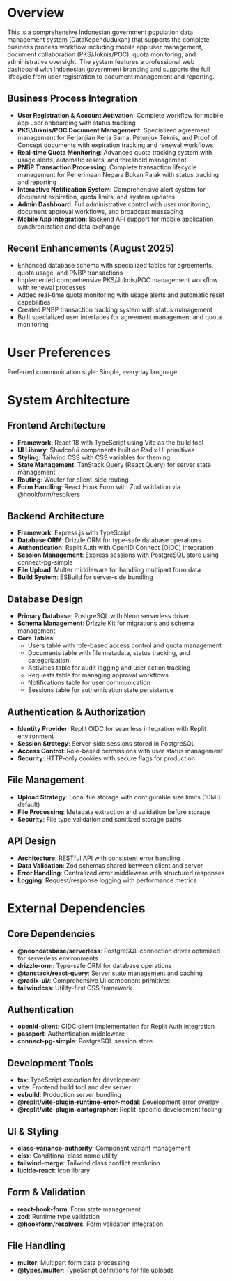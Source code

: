 # Overview

This is a comprehensive Indonesian government population data management system (DataKependudukan) that supports the complete business process workflow including mobile app user management, document collaboration (PKS/Juknis/POC), quota monitoring, and administrative oversight. The system features a professional web dashboard with Indonesian government branding and supports the full lifecycle from user registration to document management and reporting.

## Business Process Integration
- **User Registration & Account Activation**: Complete workflow for mobile app user onboarding with status tracking
- **PKS/Juknis/POC Document Management**: Specialized agreement management for Perjanjian Kerja Sama, Petunjuk Teknis, and Proof of Concept documents with expiration tracking and renewal workflows
- **Real-time Quota Monitoring**: Advanced quota tracking system with usage alerts, automatic resets, and threshold management
- **PNBP Transaction Processing**: Complete transaction lifecycle management for Penerimaan Negara Bukan Pajak with status tracking and reporting
- **Interactive Notification System**: Comprehensive alert system for document expiration, quota limits, and system updates
- **Admin Dashboard**: Full administrative control with user monitoring, document approval workflows, and broadcast messaging
- **Mobile App Integration**: Backend API support for mobile application synchronization and data exchange

## Recent Enhancements (August 2025)
- Enhanced database schema with specialized tables for agreements, quota usage, and PNBP transactions
- Implemented comprehensive PKS/Juknis/POC management workflow with renewal processes
- Added real-time quota monitoring with usage alerts and automatic reset capabilities
- Created PNBP transaction tracking system with status management
- Built specialized user interfaces for agreement management and quota monitoring

# User Preferences

Preferred communication style: Simple, everyday language.

# System Architecture

## Frontend Architecture
- **Framework**: React 18 with TypeScript using Vite as the build tool
- **UI Library**: Shadcn/ui components built on Radix UI primitives
- **Styling**: Tailwind CSS with CSS variables for theming
- **State Management**: TanStack Query (React Query) for server state management
- **Routing**: Wouter for client-side routing
- **Form Handling**: React Hook Form with Zod validation via @hookform/resolvers

## Backend Architecture
- **Framework**: Express.js with TypeScript
- **Database ORM**: Drizzle ORM for type-safe database operations
- **Authentication**: Replit Auth with OpenID Connect (OIDC) integration
- **Session Management**: Express sessions with PostgreSQL store using connect-pg-simple
- **File Upload**: Multer middleware for handling multipart form data
- **Build System**: ESBuild for server-side bundling

## Database Design
- **Primary Database**: PostgreSQL with Neon serverless driver
- **Schema Management**: Drizzle Kit for migrations and schema management
- **Core Tables**:
  - Users table with role-based access control and quota management
  - Documents table with file metadata, status tracking, and categorization
  - Activities table for audit logging and user action tracking
  - Requests table for managing approval workflows
  - Notifications table for user communication
  - Sessions table for authentication state persistence

## Authentication & Authorization
- **Identity Provider**: Replit OIDC for seamless integration with Replit environment
- **Session Strategy**: Server-side sessions stored in PostgreSQL
- **Access Control**: Role-based permissions with user status management
- **Security**: HTTP-only cookies with secure flags for production

## File Management
- **Upload Strategy**: Local file storage with configurable size limits (10MB default)
- **File Processing**: Metadata extraction and validation before storage
- **Security**: File type validation and sanitized storage paths

## API Design
- **Architecture**: RESTful API with consistent error handling
- **Data Validation**: Zod schemas shared between client and server
- **Error Handling**: Centralized error middleware with structured responses
- **Logging**: Request/response logging with performance metrics

# External Dependencies

## Core Dependencies
- **@neondatabase/serverless**: PostgreSQL connection driver optimized for serverless environments
- **drizzle-orm**: Type-safe ORM for database operations
- **@tanstack/react-query**: Server state management and caching
- **@radix-ui/**: Comprehensive UI component primitives
- **tailwindcss**: Utility-first CSS framework

## Authentication
- **openid-client**: OIDC client implementation for Replit Auth integration
- **passport**: Authentication middleware
- **connect-pg-simple**: PostgreSQL session store

## Development Tools
- **tsx**: TypeScript execution for development
- **vite**: Frontend build tool and dev server
- **esbuild**: Production server bundling
- **@replit/vite-plugin-runtime-error-modal**: Development error overlay
- **@replit/vite-plugin-cartographer**: Replit-specific development tooling

## UI & Styling
- **class-variance-authority**: Component variant management
- **clsx**: Conditional class name utility
- **tailwind-merge**: Tailwind class conflict resolution
- **lucide-react**: Icon library

## Form & Validation
- **react-hook-form**: Form state management
- **zod**: Runtime type validation
- **@hookform/resolvers**: Form validation integration

## File Handling
- **multer**: Multipart form data processing
- **@types/multer**: TypeScript definitions for file uploads